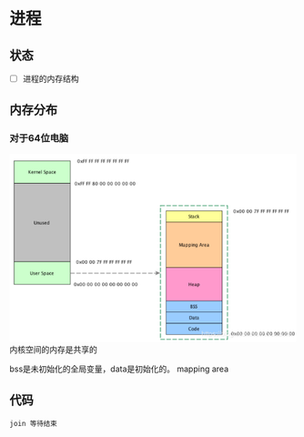 # 进程
## 状态
- [ ] 进程的内存结构

## 内存分布
### 对于64位电脑
![alt text](img/image.png)
内核空间的内存是共享的

bss是未初始化的全局变量，data是初始化的。
mapping area
## 代码
```
join 等待结束
```